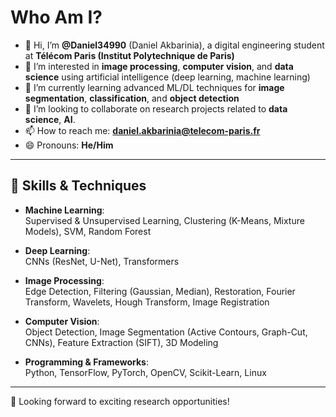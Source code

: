 # Who Am I?

- 👋 Hi, I’m **@Daniel34990** (Daniel Akbarinia), a digital engineering student at **Télécom Paris (Institut Polytechnique de Paris)**
- 👀 I’m interested in **image processing**, **computer vision**, and **data science** using artificial intelligence (deep learning, machine learning)
- 🌱 I’m currently learning advanced ML/DL techniques for **image segmentation**, **classification**, and **object detection**
- 💞️ I’m looking to collaborate on research projects related to **data science**, **AI**.
- 📫 How to reach me: **daniel.akbarinia@telecom-paris.fr**
- 😄 Pronouns: **He/Him**

---

## 🔧 Skills & Techniques

- **Machine Learning**:  
  Supervised & Unsupervised Learning, Clustering (K-Means, Mixture Models), SVM, Random Forest

- **Deep Learning**:  
  CNNs (ResNet, U-Net), Transformers

- **Image Processing**:  
  Edge Detection, Filtering (Gaussian, Median), Restoration, Fourier Transform, Wavelets, Hough Transform, Image Registration

- **Computer Vision**:  
  Object Detection, Image Segmentation (Active Contours, Graph-Cut, CNNs), Feature Extraction (SIFT), 3D Modeling

- **Programming & Frameworks**:  
  Python, TensorFlow, PyTorch, OpenCV, Scikit-Learn, Linux

---

🚀 Looking forward to exciting research opportunities!

